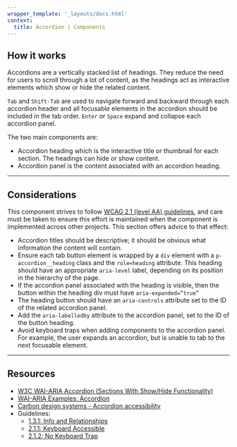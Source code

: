 ```yaml
---
wrapper_template: '_layouts/docs.html'
context:
  title: Accordion | Components
---
```


<div class="p-strip is-shallow u-no-padding--top">
<div class="row">
<div class="col-6 col-medium-6">
  <h2>How it works</h2>
</div>

<div class="col-6 col-medium-6">
<p>Accordions are a vertically stacked list of headings. They reduce the need for users to scroll through a lot of content, as the headings act as interactive elements which show or hide the related content.</p>

<p><code>Tab</code> and <code>Shift-Tab</code> are used to navigate forward and backward through each accordion header and all focusable elements in the accordion should be included in the tab order. <code>Enter</code> or <code>Space</code> expand and collapse each accordion panel.</p>

<p>The two main components are:</p>

<ul>
<li>Accordion heading which is the interactive title or thumbnail for each section. The headings can hide or show content.</li>
<li>Accordion panel is the content associated with an accordion heading.</li>
</ul>

</div>
</div>

</div>

<hr/>

<div class="p-strip is-shallow">
<div class="row">
<div class="col-6 col-medium-6">
  <h2>Considerations</h2>
</div>

<div class="col-6 col-medium-6">
<p>This component strives to follow <a href="https://www.w3.org/TR/WCAG21/">WCAG 2.1 (level AA) guidelines</a>, and care must be taken to ensure this effort is maintained when the component is implemented across other projects. This section offers advice to that effect:</p>

<ul>
<li>Accordion titles should be descriptive; it should be obvious what information the content will contain.</li>
<li>Ensure each tab button element is wrapped by a <code>div</code> element with a <code>p-accordion__heading</code> class and the <code>role=heading</code> attribute. This heading should have an appropriate <code>aria-level</code> label, depending on its position in the hierarchy of the page.</li>
<li>If the accordion panel associated with the heading is visible, then the button within the heading div must have <code>aria-expanded=”true”</code></li>
<li>The heading button should have an <code>aria-controls</code> attribute set to the ID of the related accordion panel.</li>
<li>Add the <code>aria-labelledby</code> attribute to the accordion panel, set to the ID of the button heading.</li>
<li>Avoid keyboard traps when adding components to the accordion panel. For example, the user expands an accordion, but is unable to tab to the next focusable element.</li>
</ul>

</div>
</div>

</div>




<hr/>

<div class="p-strip is-shallow">
<div class="row">
<div class="col-6 col-medium-6">
  <h2>Resources</h2>
</div>

<div class="col-6 col-medium-6">

<ul>
<li><a href="https://www.w3.org/TR/wai-aria-practices-1.1/#accordion">W3C WAI-ARIA Accordion (Sections With Show/Hide Functionality)</a></li>
<li><a href="https://www.w3.org/TR/wai-aria-practices-1.1/examples/accordion/accordion.html">WAI-ARIA Examples: Accordion</a></li>
<li><a href="https://carbondesignsystem.com/components/accordion/accessibility">Carbon design systems - Accordion accessibility</a></li>
<li>Guidelines:<ul>
<li><a href="https://www.w3.org/TR/WCAG21/#info-and-relationships">1.3.1: Info and Relationships</a></li>
<li><a href="https://www.w3.org/TR/WCAG21/#keyboard">2.1.1: Keyboard Accessible</a></li>
<li><a href="https://www.w3.org/TR/WCAG21/#no-keyboard-trap">2.1.2: No Keyboard Trap</a></li>
</ul>
</li>
</ul>
</div>
</div>

</div>



